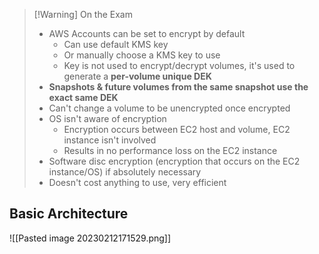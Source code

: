 >[!Warning] On the Exam
> - AWS Accounts can be set to encrypt by default
> 	- Can use default KMS key
> 	- Or manually choose a KMS key to use
> 	- Key is not used to encrypt/decrypt volumes, it's used to generate a **per-volume unique DEK**
> - **Snapshots & future volumes from the same snapshot use the exact same DEK**
> - Can't change a volume to be unencrypted once encrypted
> - OS isn't aware of encryption
> 	- Encryption occurs between EC2 host and volume, EC2 instance isn't involved
> 	- Results in no performance loss on the EC2 instance
> - Software disc encryption (encryption that occurs on the EC2 instance/OS) if absolutely necessary
> - Doesn't cost anything to use, very efficient

## Basic Architecture

![[Pasted image 20230212171529.png]]

